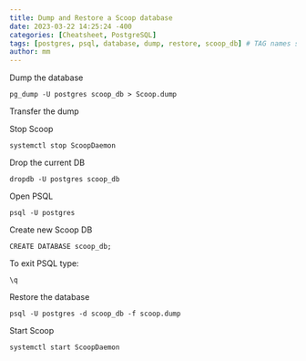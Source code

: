 ```yaml
---
title: Dump and Restore a Scoop database
date: 2023-03-22 14:25:24 -400
categories: [Cheatsheet, PostgreSQL]
tags: [postgres, psql, database, dump, restore, scoop_db] # TAG names should always be lowercase
author: mm
---
```


Dump the database 
```
pg_dump -U postgres scoop_db > Scoop.dump
```
Transfer the dump

Stop Scoop
```
systemctl stop ScoopDaemon
```

Drop the current DB
```
dropdb -U postgres scoop_db
```

Open PSQL
```
psql -U postgres
```

Create new Scoop DB
```
CREATE DATABASE scoop_db;
```
To exit PSQL type:  

`\q`

Restore the database
```
psql -U postgres -d scoop_db -f scoop.dump
```

Start Scoop
```
systemctl start ScoopDaemon
```